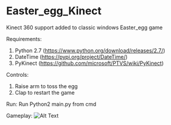 # Easter_egg_Kinect
Kinect 360 support added to classic windows Easter_egg game

Requirements:

1. Python 2.7 (https://www.python.org/download/releases/2.7/)
2. DateTime (https://pypi.org/project/DateTime/)
3. PyKinect (https://github.com/microsoft/PTVS/wiki/PyKinect)


Controls:
1. Raise arm to toss the egg
2. Clap to restart the game

Run:
Run Python2 main.py from cmd

Gameplay:
![Alt Text](https://gph.is/g/Z21LdO7)


